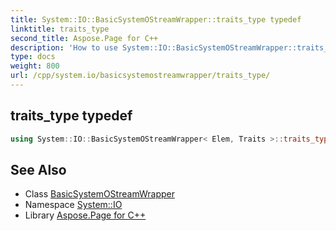```yaml
---
title: System::IO::BasicSystemOStreamWrapper::traits_type typedef
linktitle: traits_type
second_title: Aspose.Page for C++
description: 'How to use System::IO::BasicSystemOStreamWrapper::traits_type typedef of System::IO::BasicSystemOStreamWrapper class in C++.'
type: docs
weight: 800
url: /cpp/system.io/basicsystemostreamwrapper/traits_type/
---
```

## traits_type typedef




```cpp
using System::IO::BasicSystemOStreamWrapper< Elem, Traits >::traits_type =  Traits
```

## See Also

* Class [BasicSystemOStreamWrapper](../)
* Namespace [System::IO](../../)
* Library [Aspose.Page for C++](../../../)
